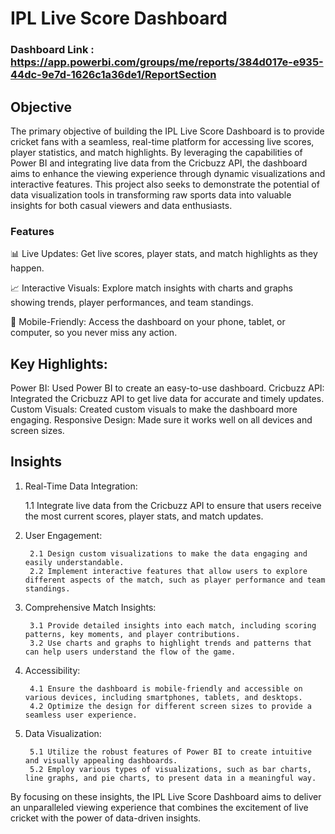 # IPL Live Score Dashboard

### Dashboard Link : https://app.powerbi.com/groups/me/reports/384d017e-e935-44dc-9e7d-1626c1a36de1/ReportSection

## Objective
The primary objective of building the IPL Live Score Dashboard is to provide cricket fans with a seamless, real-time platform for accessing live scores, player statistics, and match highlights. By leveraging the capabilities of Power BI and integrating live data from the Cricbuzz API, the dashboard aims to enhance the viewing experience through dynamic visualizations and interactive features. This project also seeks to demonstrate the potential of data visualization tools in transforming raw sports data into valuable insights for both casual viewers and data enthusiasts.


### Features

📊 Live Updates: Get live scores, player stats, and match highlights as they happen.

📈 Interactive Visuals: Explore match insights with charts and graphs showing trends, player performances, and team standings.

📱 Mobile-Friendly: Access the dashboard on your phone, tablet, or computer, so you never miss any action.

## Key Highlights:

Power BI: Used Power BI to create an easy-to-use dashboard.
Cricbuzz API: Integrated the Cricbuzz API to get live data for accurate and timely updates.
Custom Visuals: Created custom visuals to make the dashboard more engaging.
Responsive Design: Made sure it works well on all devices and screen sizes.

## Insights

1. Real-Time Data Integration:
   
      1.1 Integrate live data from the Cricbuzz API to ensure that users receive the most current scores, player stats, and match updates.

2. User Engagement:
   
        2.1 Design custom visualizations to make the data engaging and easily understandable.
        2.2 Implement interactive features that allow users to explore different aspects of the match, such as player performance and team standings.


3. Comprehensive Match Insights:
   
        3.1 Provide detailed insights into each match, including scoring patterns, key moments, and player contributions.
        3.2 Use charts and graphs to highlight trends and patterns that can help users understand the flow of the game.



4. Accessibility:
   
        4.1 Ensure the dashboard is mobile-friendly and accessible on various devices, including smartphones, tablets, and desktops.
        4.2 Optimize the design for different screen sizes to provide a seamless user experience.


5. Data Visualization:
   
        5.1 Utilize the robust features of Power BI to create intuitive and visually appealing dashboards.
        5.2 Employ various types of visualizations, such as bar charts, line graphs, and pie charts, to present data in a meaningful way.


By focusing on these insights, the IPL Live Score Dashboard aims to deliver an unparalleled viewing experience that combines the excitement of live cricket with the power of data-driven insights.
